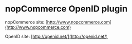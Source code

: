 ﻿nopCommerce OpenID plugin
===========

nopCommerce site: [http://www.nopcommerce.com](http://www.nopcommerce.com)

OpenID site: [http://openid.net/](http://openid.net/)